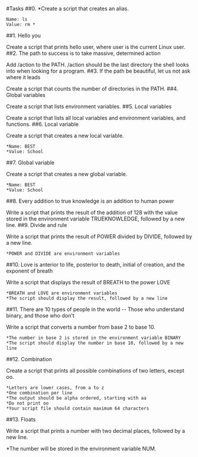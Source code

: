 #Tasks
##0. <o>
*Create a script that creates an alias.

    Name: ls
    Value: rm *
##1. Hello you

Create a script that prints hello user, where user is the current Linux user.
##2. The path to success is to take massive, determined action

Add /action to the PATH. /action should be the last directory the shell looks into when looking for a program.
##3. If the path be beautiful, let us not ask where it leads

Create a script that counts the number of directories in the PATH.
##4. Global variables

Create a script that lists environment variables.
##5. Local variables

Create a script that lists all local variables and environment variables, and functions.
##6. Local variable

Create a script that creates a new local variable.

    *Name: BEST
    *Value: School
##7. Global variable

Create a script that creates a new global variable.

    *Name: BEST
    *Value: School

##8. Every addition to true knowledge is an addition to human power

Write a script that prints the result of the addition of 128 with the value stored in the environment variable TRUEKNOWLEDGE, followed by a new line.
##9. Divide and rule

Write a script that prints the result of POWER divided by DIVIDE, followed by a new line.

    *POWER and DIVIDE are environment variables
##10. Love is anterior to life, posterior to death, initial of creation, and the exponent of breath

Write a script that displays the result of BREATH to the power LOVE

    *BREATH and LOVE are environment variables
    *The script should display the result, followed by a new line
##11. There are 10 types of people in the world -- Those who understand binary, and those who don't

Write a script that converts a number from base 2 to base 10.

    *The number in base 2 is stored in the environment variable BINARY
    *The script should display the number in base 10, followed by a new line
##12. Combination

Create a script that prints all possible combinations of two letters, except oo.

    *Letters are lower cases, from a to z
    *One combination per line
    *The output should be alpha ordered, starting with aa
    *Do not print oo
    *Your script file should contain maximum 64 characters
##13. Floats

Write a script that prints a number with two decimal places, followed by a new line.

*The number will be stored in the environment variable NUM.

